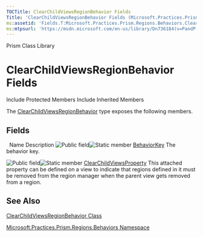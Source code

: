 ```yaml
---
TOCTitle: ClearChildViewsRegionBehavior Fields
Title: 'ClearChildViewsRegionBehavior Fields (Microsoft.Practices.Prism.Regions.Behaviors)'
ms:assetid: 'Fields.T:Microsoft.Practices.Prism.Regions.Behaviors.ClearChildViewsRegionBehavior'
ms:mtpsurl: 'https://msdn.microsoft.com/en-us/library/Dn736184(v=PandP.50)'
---
```


Prism Class Library

ClearChildViewsRegionBehavior Fields
====================================

Include Protected Members
Include Inherited Members

The [ClearChildViewsRegionBehavior](https://msdn.microsoft.com/t:microsoft.practices.prism.regions.behaviors.clearchildviewsregionbehavior) type exposes the following members.

Fields
------

<span id="fieldTableToggle"></span>
 
Name
Description
![](https://msdn.microsoft.com/en-us/Dn736184.pubfield(en-us,PandP.50).gif "Public field")![](https://msdn.microsoft.com/en-us/Dn736184.static(en-us,PandP.50).gif "Static member")
[BehaviorKey](https://msdn.microsoft.com/f:microsoft.practices.prism.regions.behaviors.clearchildviewsregionbehavior.behaviorkey)
The behavior key.

![](https://msdn.microsoft.com/en-us/Dn736184.pubfield(en-us,PandP.50).gif "Public field")![](https://msdn.microsoft.com/en-us/Dn736184.static(en-us,PandP.50).gif "Static member")
[ClearChildViewsProperty](https://msdn.microsoft.com/f:microsoft.practices.prism.regions.behaviors.clearchildviewsregionbehavior.clearchildviewsproperty)
This attached property can be defined on a view to indicate that regions defined in it must be removed from the region manager when the parent view gets removed from a region.

See Also
--------

<span id="seeAlsoToggle"></span>
[ClearChildViewsRegionBehavior Class](https://msdn.microsoft.com/t:microsoft.practices.prism.regions.behaviors.clearchildviewsregionbehavior)

[Microsoft.Practices.Prism.Regions.Behaviors Namespace](https://msdn.microsoft.com/n:microsoft.practices.prism.regions.behaviors)
